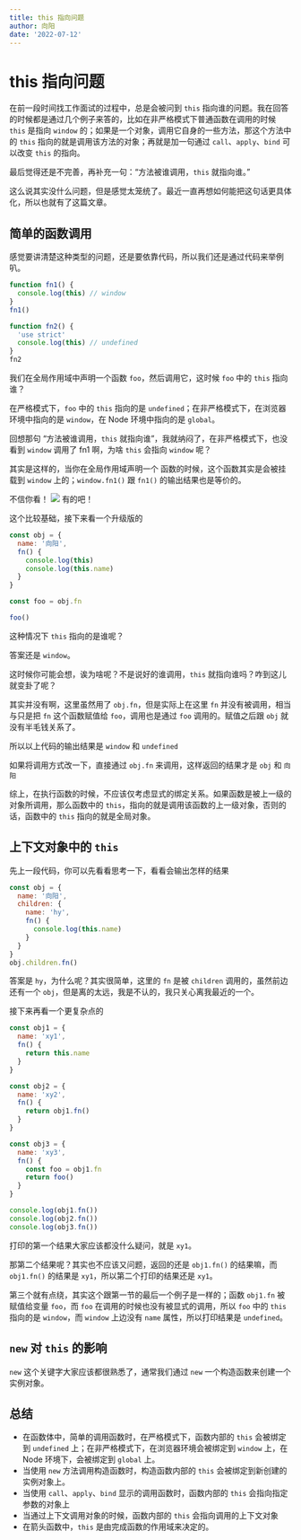 ```yaml
---
title: this 指向问题
author: 向阳
date: '2022-07-12'
---
```


# this 指向问题

在前一段时间找工作面试的过程中，总是会被问到 `this` 指向谁的问题。我在回答的时候都是通过几个例子来答的，比如在非严格模式下普通函数在调用的时候 `this` 是指向 `window` 的；如果是一个对象，调用它自身的一些方法，那这个方法中的 `this` 指向的就是调用该方法的对象；再就是加一句通过 `call`、`apply`、`bind` 可以改变 `this` 的指向。

最后觉得还是不完善，再补充一句：“方法被谁调用，`this` 就指向谁。”

这么说其实没什么问题，但是感觉太笼统了。最近一直再想如何能把这句话更具体化，所以也就有了这篇文章。

## 简单的函数调用

感觉要讲清楚这种类型的问题，还是要依靠代码，所以我们还是通过代码来举例叭。

```javascript
function fn1() {
  console.log(this) // window
}
fn1()

function fn2() {
  'use strict'
  console.log(this) // undefined
}
fn2
```

我们在全局作用域中声明一个函数 `foo`，然后调用它，这时候 `foo` 中的 `this` 指向谁？

在严格模式下，`foo` 中的 `this` 指向的是 `undefined`；在非严格模式下，在浏览器环境中指向的是 `window`，在 Node 环境中指向的是 `global`。

回想那句 “方法被谁调用，`this` 就指向谁”，我就纳闷了，在非严格模式下，也没看到 `window` 调用了 fn1 啊，为啥 `this` 会指向 `window` 呢？

其实是这样的，当你在全局作用域声明一个 函数的时候，这个函数其实是会被挂载到 `window` 上的；`window.fn1()` 跟 `fn1()` 的输出结果也是等价的。

不信你看！
![](https://files.mdnice.com/user/17954/21e22734-0db1-4a92-8e52-6d3a9994bcd5.png)
有的吧！

这个比较基础，接下来看一个升级版的

```javascript
const obj = {
  name: '向阳',
  fn() {
    console.log(this)
    console.log(this.name)
  }
}

const foo = obj.fn

foo()
```

这种情况下 `this` 指向的是谁呢？

答案还是 `window`。

这时候你可能会想，诶为啥呢？不是说好的谁调用，`this` 就指向谁吗？咋到这儿就变卦了呢？

其实并没有啊，这里虽然用了 `obj.fn`，但是实际上在这里 `fn` 并没有被调用，相当与只是把 `fn` 这个函数赋值给 `foo`，调用也是通过 `foo` 调用的。赋值之后跟 `obj` 就没有半毛钱关系了。

所以以上代码的输出结果是 `window` 和 `undefined`

如果将调用方式改一下，直接通过 `obj.fn` 来调用，这样返回的结果才是 `obj` 和 `向阳`

综上，在执行函数的时候，不应该仅考虑显式的绑定关系。如果函数是被上一级的对象所调用，那么函数中的 `this`，指向的就是调用该函数的上一级对象，否则的话，函数中的 `this` 指向的就是全局对象。

## 上下文对象中的 `this`

先上一段代码，你可以先看看思考一下，看看会输出怎样的结果

```javascript
const obj = {
  name: '向阳',
  children: {
    name: 'hy',
    fn() {
      console.log(this.name)
    }
  }
}
obj.children.fn()
```

答案是 `hy`，为什么呢？其实很简单，这里的 `fn` 是被 `children` 调用的，虽然前边还有一个 `obj`，但是离的太远，我是不认的，我只关心离我最近的一个。

接下来再看一个更复杂点的

```javascript
const obj1 = {
  name: 'xy1',
  fn() {
    return this.name
  }
}

const obj2 = {
  name: 'xy2',
  fn() {
    return obj1.fn()
  }
}

const obj3 = {
  name: 'xy3',
  fn() {
    const foo = obj1.fn
    return foo()
  }
}

console.log(obj1.fn())
console.log(obj2.fn())
console.log(obj3.fn())
```

打印的第一个结果大家应该都没什么疑问，就是 `xy1`。

那第二个结果呢？其实也不应该又问题，返回的还是 `obj1.fn()` 的结果嘛，而 `obj1.fn()` 的结果是 `xy1`，所以第二个打印的结果还是 `xy1`。

第三个就有点绕，其实这个跟第一节的最后一个例子是一样的；函数 `obj1.fn` 被赋值给变量 `foo`，而 `foo` 在调用的时候也没有被显式的调用，所以 `foo` 中的 `this` 指向的是 `window`，而 `window` 上边没有 `name` 属性，所以打印结果是 `undefined`。

## `new` 对 `this` 的影响

`new` 这个关键字大家应该都很熟悉了，通常我们通过 `new` 一个构造函数来创建一个实例对象。

## 总结

- 在函数体中，简单的调用函数时，在严格模式下，函数内部的 `this` 会被绑定到 `undefined` 上；在非严格模式下，在浏览器环境会被绑定到 `window` 上，在 Node 环境下，会被绑定到 `global` 上。
- 当使用 `new` 方法调用构造函数时，构造函数内部的 `this` 会被绑定到新创建的实例对象上。
- 当使用 `call`、`apply`、`bind` 显示的调用函数时，函数内部的 `this` 会指向指定参数的对象上
- 当通过上下文调用对象的时候，函数内部的 `this` 会指向调用的上下文对象
- 在箭头函数中，`this` 是由完成函数的作用域来决定的。

<LastUpdated />
